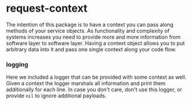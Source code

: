 # request-context

The intention of this package is to have a context you can pass along methods
of your service objects. As functionality and complexity of systems increases
you need to provide more and more information from software layer to software
layer. Having a context object allows you to put arbitrary data into it and
pass one single context along your code flow.

### logging

Here we included a logger that can be provided with some context as well. Given
a context the logger marshals all information and print them additionally for
each line. In case you don't care, don't use this logger, or provide `nil` to
ignore additional payloads.
